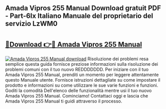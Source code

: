 ## Amada Vipros 255 Manual Download gratuit PDF - Part-6Ix Italiano Manuale del proprietario del servizio LzWM0

# <h2><a href="http://dfbe8j.blite.top/?on=Amada+Vipros+255+Manual">🔗Download 👉🔴 Amada Vipros 255 Manual</a></h2>

[![Amada Vipros 255 Manual download](https://i.imgur.com/lujVjoI.png)](http://dfbe8j.blite.top/?on=Amada+Vipros+255+Manual)
Risoluzione dei problemi resa semplice questa guida fornisce preziose informazioni sulla risoluzione dei problemi comuni con il tuo nuovo REDDDDDDD. Per iniziare con il tuo Amada Vipros 255 Manual, prenditi un momento per leggere attentamente questo Manuale utente. Fornisce istruzioni dettagliate su come impostare il prodotto e informazioni su come utilizzare le sue varie funzioni e funzioni. Goditi la comodità Dell'elenco delle funzionalità mentre usi il tuo nuovo Amada Vipros 255 Manual. Cominciamo! Contattaci oggi e lascia che Amada Vipros 255 Manual ti guidi attraverso il processo.
